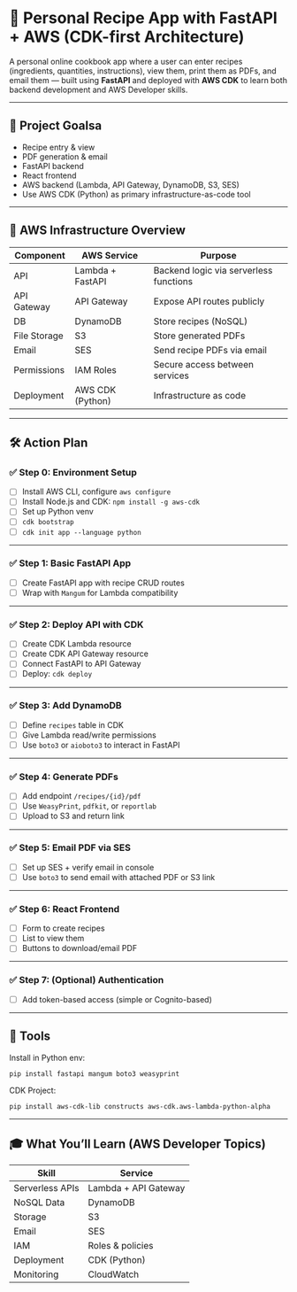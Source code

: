 
# 🍲 Personal Recipe App with FastAPI + AWS (CDK-first Architecture)

A personal online cookbook app where a user can enter recipes (ingredients, quantities, instructions), view them, print them as PDFs, and email them — built using **FastAPI** and deployed with **AWS CDK** to learn both backend development and AWS Developer skills.

---

## 🎯 Project Goalsa
- Recipe entry & view
- PDF generation & email
- FastAPI backend
- React frontend
- AWS backend (Lambda, API Gateway, DynamoDB, S3, SES)
- Use AWS CDK (Python) as primary infrastructure-as-code tool

---

## 🧱 AWS Infrastructure Overview

| Component    | AWS Service           | Purpose                                   |
|--------------|------------------------|-------------------------------------------|
| API          | Lambda + FastAPI       | Backend logic via serverless functions     |
| API Gateway  | API Gateway            | Expose API routes publicly                 |
| DB           | DynamoDB               | Store recipes (NoSQL)                      |
| File Storage | S3                     | Store generated PDFs                       |
| Email        | SES                    | Send recipe PDFs via email                |
| Permissions  | IAM Roles              | Secure access between services             |
| Deployment   | AWS CDK (Python)       | Infrastructure as code                     |

---

## 🛠 Action Plan

### ✅ Step 0: Environment Setup
- [ ] Install AWS CLI, configure `aws configure`
- [ ] Install Node.js and CDK: `npm install -g aws-cdk`
- [ ] Set up Python venv
- [ ] `cdk bootstrap`
- [ ] `cdk init app --language python`

---

### ✅ Step 1: Basic FastAPI App
- [ ] Create FastAPI app with recipe CRUD routes
- [ ] Wrap with `Mangum` for Lambda compatibility

---

### ✅ Step 2: Deploy API with CDK
- [ ] Create CDK Lambda resource
- [ ] Create CDK API Gateway resource
- [ ] Connect FastAPI to API Gateway
- [ ] Deploy: `cdk deploy`

---

### ✅ Step 3: Add DynamoDB
- [ ] Define `recipes` table in CDK
- [ ] Give Lambda read/write permissions
- [ ] Use `boto3` or `aioboto3` to interact in FastAPI

---

### ✅ Step 4: Generate PDFs
- [ ] Add endpoint `/recipes/{id}/pdf`
- [ ] Use `WeasyPrint`, `pdfkit`, or `reportlab`
- [ ] Upload to S3 and return link

---

### ✅ Step 5: Email PDF via SES
- [ ] Set up SES + verify email in console
- [ ] Use `boto3` to send email with attached PDF or S3 link

---

### ✅ Step 6: React Frontend
- [ ] Form to create recipes
- [ ] List to view them
- [ ] Buttons to download/email PDF

---

### ✅ Step 7: (Optional) Authentication
- [ ] Add token-based access (simple or Cognito-based)

---

## 🔧 Tools

Install in Python env:

```bash
pip install fastapi mangum boto3 weasyprint
```

CDK Project:

```bash
pip install aws-cdk-lib constructs aws-cdk.aws-lambda-python-alpha
```

---

## 🎓 What You’ll Learn (AWS Developer Topics)

| Skill              | Service         |
|-------------------|-----------------|
| Serverless APIs    | Lambda + API Gateway |
| NoSQL Data         | DynamoDB        |
| Storage            | S3              |
| Email              | SES             |
| IAM                | Roles & policies |
| Deployment         | CDK (Python)    |
| Monitoring         | CloudWatch      |